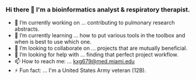 ### Hi there 👋 I'm a bioinformatics analyst & respiratory therapist.

- 🔭 I’m currently working on ... contributing to pulmonary research abstracts.
- 🌱 I’m currently learning ... how to put various tools in the toolbox and when is best to use which one.
- 👯 I’m looking to collaborate on ... projects that are mutually beneficial.
- 🤔 I’m looking for help with ... finding that perfect project workflow.
- 📫 How to reach me: ... kxg679@med.miami.edu
- ⚡ Fun fact: ... I'm a United States Army veteran (12B).

